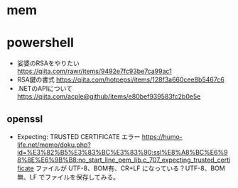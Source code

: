 # mem

# powershell
- 娑婆のRSAをやりたい https://qiita.com/rawr/items/9492e7fc93be7ca99ac1
- RSA鍵の書式 https://qiita.com/hotpepsi/items/128f3a660cee8b5467c6
- .NETのAPIについて https://qiita.com/acple@github/items/e80bef939583fc2b0e5e
## openssl 
- Expecting: TRUSTED CERTIFICATE エラー
  https://humo-life.net/memo/doku.php?id=%E3%82%B5%E3%83%BC%E3%83%90:ssl%E8%A8%BC%E6%98%8E%E6%9B%B8:no_start_line_pem_lib.c_707_expecting_trusted_certificate
  ファイルが UTF-8、BOM有、CR+LF になっている？UTF-8、BOM無、LF でファイルを保存してみる。
  
